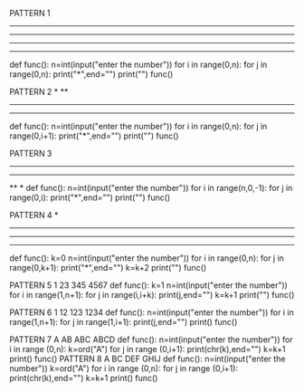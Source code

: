 PATTERN 1
***
***
***
***
def func():
    n=int(input("enter the number"))
    for i in range(0,n):
        for j in range(0,n):
            print("*",end="")
        print("")
func()

PATTERN 2
*
**
***
****
def func():
    n=int(input("enter the number"))
    for i in range(0,n):
        for j in range(0,i+1):
            print("*",end="")
        print("")
func()



PATTERN 3
****
***
**
*
def func():
    n=int(input("enter the number"))
    for i in range(n,0,-1):
        for j in range(0,i):
            print("*",end="")
        print("")
func()

PATTERN 4
*
***
*****
*******
def func():
    k=0
    n=int(input("enter the number"))
    for i in range(0,n):
        for j in range(0,k+1):
            print("*",end="")
        k=k+2
        print("")
func()

PATTERN 5
1
23
345
4567
def func():
    k=1
    n=int(input("enter the number"))
    for i in range(1,n+1):
        for j in range(i,i+k):
            print(j,end="")
        k=k+1
        print("")
func()

PATTERN 6
1
12
123
1234
def func():
    n=int(input("enter the number"))
    for i in range(1,n+1):
        for j in range(1,i+1):
            print(j,end="")
        print()
func()

PATTERN 7
A
AB
ABC
ABCD
def func():
    n=int(input("enter the number"))
    for i in range (0,n):
        k=ord("A")
        for j in range (0,i+1):
            print(chr(k),end="")
            k=k+1
        print()
func()
PATTERN 8
A
BC
DEF
GHIJ
def func():
    n=int(input("enter the number"))
    k=ord("A")
    for i in range (0,n):
        for j in range (0,i+1):
            print(chr(k),end="")
            k=k+1
        print()
func()
